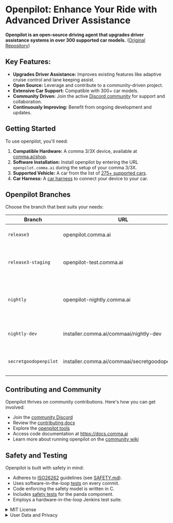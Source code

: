 # Openpilot: Enhance Your Ride with Advanced Driver Assistance

**Openpilot is an open-source driving agent that upgrades driver assistance systems in over 300 supported car models.** ([Original Repository](https://github.com/commaai/openpilot))

## Key Features:

*   **Upgrades Driver Assistance:** Improves existing features like adaptive cruise control and lane keeping assist.
*   **Open Source:**  Leverage and contribute to a community-driven project.
*   **Extensive Car Support:** Compatible with 300+ car models.
*   **Community Driven:** Join the active [Discord community](https://discord.comma.ai) for support and collaboration.
*   **Continuously Improving:** Benefit from ongoing development and updates.

## Getting Started

To use openpilot, you'll need:

1.  **Compatible Hardware:** A comma 3/3X device, available at [comma.ai/shop](https://comma.ai/shop/comma-3x).
2.  **Software Installation:** Install openpilot by entering the URL `openpilot.comma.ai` during the setup of your comma 3/3X.
3.  **Supported Vehicle:** A car from the list of [275+ supported cars](docs/CARS.md).
4.  **Car Harness:** A [car harness](https://comma.ai/shop/car-harness) to connect your device to your car.

## Openpilot Branches

Choose the branch that best suits your needs:

| Branch              | URL                        | Description                                                                         |
|---------------------|----------------------------|-------------------------------------------------------------------------------------|
| `release3`          | openpilot.comma.ai         | Stable release branch.                                                             |
| `release3-staging`  | openpilot-test.comma.ai    | Staging branch for early access to new releases.                                     |
| `nightly`           | openpilot-nightly.comma.ai | Bleeding-edge development branch (may be unstable).                                 |
| `nightly-dev`       | installer.comma.ai/commaai/nightly-dev | Includes experimental development features.      |
| `secretgoodopenpilot`       | installer.comma.ai/commaai/secretgoodopenpilot | Preview branch for new driving models. |

## Contributing and Community

Openpilot thrives on community contributions. Here's how you can get involved:

*   Join the [community Discord](https://discord.comma.ai)
*   Review the [contributing docs](docs/CONTRIBUTING.md)
*   Explore the [openpilot tools](tools/)
*   Access code documentation at https://docs.comma.ai
*   Learn more about running openpilot on the [community wiki](https://github.com/commaai/openpilot/wiki)

## Safety and Testing

Openpilot is built with safety in mind:

*   Adheres to [ISO26262](https://en.wikipedia.org/wiki/ISO_26262) guidelines (see [SAFETY.md](docs/SAFETY.md)).
*   Uses software-in-the-loop [tests](.github/workflows/selfdrive_tests.yaml) on every commit.
*   Code enforcing the safety model is written in C.
*   Includes [safety tests](https://github.com/commaai/panda/tree/master/tests/safety) for the panda component.
*   Employs a hardware-in-the-loop Jenkins test suite.

<details>
<summary>MIT License</summary>

Openpilot is released under the MIT license. (See original README for full details).
</details>

<details>
<summary>User Data and Privacy</summary>

Openpilot collects driving data to improve its models.  Users have the option to disable data collection.  (See original README for full details).
</details>